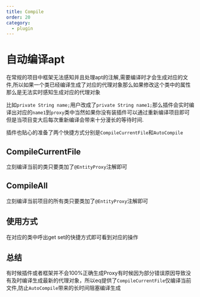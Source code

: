 ```yaml
---
title: Compile
order: 20
category:
  - plugin
---
```



# 自动编译apt
在常规的项目中框架无法感知并且处理apt的注解,需要编译时才会生成对应的文件,所以如果一个类已经编译生成了对应的代理对象那么如果修改这个类中的属性那么是无法实时感知生成对应的代理对象

比如`private String name;`用户改成了`private String name1;`那么插件会实时编译出对应的`name1`到`proxy`类中当然如果你没有装插件可以通过重新编译项目即可但是当项目变大后每次重新编译会带来十分漫长的等待时间.

插件也贴心的准备了两个快捷方式分别是`CompileCurrentFile`和`AutoCompile`

## CompileCurrentFile
立刻编译当前的类只要类加了`@EntityProxy`注解即可


## CompileAll
立刻编译当前项目的所有类只要类加了`@EntityProxy`注解即可

## 使用方式

在对应的类中呼出get set的快捷方式即可看到对应的操作
<img  :src="$withBase('/images/plugin-compile.jpg')">

## 总结
有时候插件或者框架并不会100%正确生成Proxy有时候因为部分错误原因导致没有及时编译生成最新的代理对象，所以eq提供了`CompileCurrentFile`仅编译当前文件,防止`AutoCompile`带来的长时间阻塞编译生成